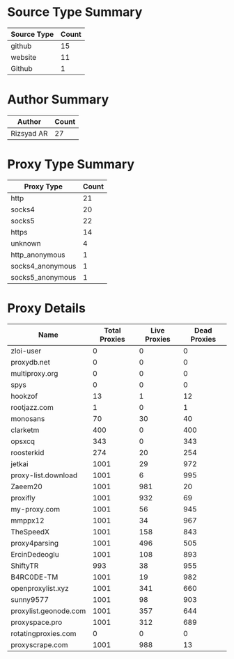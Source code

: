 # Source Type Summary

| Source Type | Count |
|-------------|-------|
| github | 15 |
| website | 11 |
| Github | 1 |


# Author Summary

| Author | Count |
|--------|-------|
| Rizsyad AR | 27 |


# Proxy Type Summary

| Proxy Type | Count |
|------------|-------|
| http | 21 |
| socks4 | 20 |
| socks5 | 22 |
| https | 14 |
| unknown | 4 |
| http_anonymous | 1 |
| socks4_anonymous | 1 |
| socks5_anonymous | 1 |


# Proxy Details

| Name | Total Proxies | Live Proxies | Dead Proxies |
|------|---------------|--------------|---------------|
| zloi-user | 0 | 0 | 0 |
| proxydb.net | 0 | 0 | 0 |
| multiproxy.org | 0 | 0 | 0 |
| spys | 0 | 0 | 0 |
| hookzof | 13 | 1 | 12 |
| rootjazz.com | 1 | 0 | 1 |
| monosans | 70 | 30 | 40 |
| clarketm | 400 | 0 | 400 |
| opsxcq | 343 | 0 | 343 |
| roosterkid | 274 | 20 | 254 |
| jetkai | 1001 | 29 | 972 |
| proxy-list.download | 1001 | 6 | 995 |
| Zaeem20 | 1001 | 981 | 20 |
| proxifly | 1001 | 932 | 69 |
| my-proxy.com | 1001 | 56 | 945 |
| mmppx12 | 1001 | 34 | 967 |
| TheSpeedX | 1001 | 158 | 843 |
| proxy4parsing | 1001 | 496 | 505 |
| ErcinDedeoglu | 1001 | 108 | 893 |
| ShiftyTR | 993 | 38 | 955 |
| B4RC0DE-TM | 1001 | 19 | 982 |
| openproxylist.xyz | 1001 | 341 | 660 |
| sunny9577 | 1001 | 98 | 903 |
| proxylist.geonode.com | 1001 | 357 | 644 |
| proxyspace.pro | 1001 | 312 | 689 |
| rotatingproxies.com | 0 | 0 | 0 |
| proxyscrape.com | 1001 | 988 | 13 |
